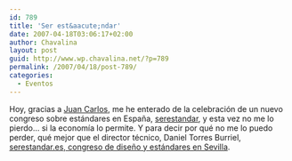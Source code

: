 ```yaml
---
id: 789
title: 'Ser est&aacute;ndar'
date: 2007-04-18T03:06:17+02:00
author: Chavalina
layout: post
guid: http://www.wp.chavalina.net/?p=789
permalink: /2007/04/18/post-789/
categories:
  - Eventos
---
```

Hoy, gracias a <a href="http://usalo.es/" target="_blank">Juan Carlos</a>, me he enterado de la celebraci&oacute;n de un nuevo congreso sobre est&aacute;ndares en Espa&ntilde;a, <a href="http://serestandar.es/index.html" target="_blank">serestandar</a>, y esta vez no me lo pierdo&#8230; si la econom&iacute;a lo permite. Y para decir por qu&eacute; no me lo puedo perder, qu&eacute; mejor que el director t&eacute;cnico, Daniel Torres Burriel, <a href="http://www.torresburriel.com/weblog/2007/04/13/serestandares-difusion-de-los-estandares-web-y-sus-diferentes-vertientes-y-aplicaciones/" target="_blank">serestandar.es, congreso de dise&ntilde;o y est&aacute;ndares en Sevilla</a>.